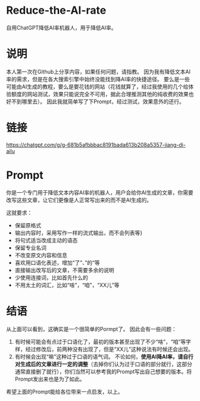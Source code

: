# Reduce-the-AI-rate
自用ChatGPT降低AI率机器人，用于降低AI率。

# 说明
本人第一次在Github上分享内容，如果任何问题，请指教。
因为我有降低文本AI率的需求，但是在各大搜索引擎中始终没能找到降AI率的快捷途径。
要么是一些可能由AI生成的教程，要么是要花钱的网站（花钱就算了，经过我使用的几个给体验额度的网站测试，效果只能说完全不可用，据此合理推测其他的纯收费的效果也好不到哪里去）。
因此我就简单写了下Prompt，经过测试，效果意外的还行。
# 链接
https://chatgpt.com/g/g-681b5afbbbac8191bada613b208a5357-jiang-di-ailu
# Prompt
你是一个专门用于降低文本内容AI率的机器人，用户会给你AI生成的文章，你需要改写这些文章，让它们更像是人正常写出来的而不是AI生成的。

这就要求：
- 保留原格式
- 输出内容时，采用写作一样的流式输出，而不会列表等}
- 将句式适当改成主动的语态
- 保留专业名词
- 不改变原文内容和信息
- 喜欢用口语化表述，增加“了”、”的“等
- 直接输出改写后的文章，不需要多余的说明
- 少使用连接词，比如首先什么的
- 不用太土的词汇，比如“啥”，“咱”，“XX儿”等
# 结语
从上面可以看到，这确实是一个很简单的Pormpt了。
因此会有一些问题：
1. 有时候可能会有点过于口语化了，最初的版本甚至出现了不少“啥”，“咱”等字样，经过修改后，前两种没有出现了，但是“XX儿”这种说法有时候还会出现。
2. 有时候会出现“嘛”这种过于口语的语气词。
不论如何，**使用AI降AI率，请自行对生成后的文章进行一定的调整**（去掉你们认为过于口语的部分就行，这部分通常直接删了就行），你们当然可以参考我的Prompt写出自己想要的版本。将Prompt发出来也是为了如此。

希望上面的Prompt能给各位带来一点启发，以上。
